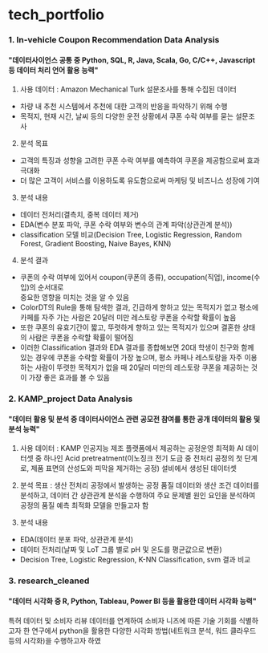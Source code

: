 # tech_portfolio


### 1. In-vehicle Coupon Recommendation Data Analysis

#### "데이터사이언스 공통 중 Python, SQL, R, Java, Scala, Go, C/C++, Javascript 등 데이터 처리 언어 활용 능력"

1) 사용 데이터 : Amazon Mechanical Turk 설문조사를 통해 수집된 데이터
  - 차량 내 추천 시스템에서 추천에 대한 고객의 반응을 파악하기 위해 수행
  - 목적지, 현재 시간, 날씨 등의 다양한 운전 상황에서 쿠폰 수락 여부를 묻는 설문조사

2) 분석 목표
  - 고객의 특징과 성향을 고려한 쿠폰 수락 여부를 예측하여 쿠폰을 제공함으로써 효과 극대화
  - 더 많은 고객이 서비스를 이용하도록 유도함으로써 마케팅 및 비즈니스 성장에 기여

3) 분석 내용
  - 데이터 전처리(결측치, 중복 데이터 제거)
  - EDA(변수 분포 파악, 쿠폰 수락 여부와 변수의 관계 파악(상관관계 분석))
  - classification 모델 비교(Decision Tree, Logistic Regression, Random Forest, Gradient Boosting, Naive Bayes, KNN)

4) 분석 결과
  - 쿠폰의 수락 여부에 있어서 coupon(쿠폰의 종류), occupation(직업), income(수입)의 순서대로  
중요한 영향을 미치는 것을 알 수 있음
  - ColorDT의 Rule을 통해 탐색한 결과, 긴급하게 향하고 있는 목적지가 없고 평소에 카페를 자주 가는 사람은 20달러 미만 레스토랑 쿠폰을 수락할 확률이 높음
  - 또한 쿠폰의 유효기간이 짧고, 뚜렷하게 향하고 있는 목적지가 있으며 결혼한 상태의 사람은 쿠폰을 수락할 확률이 떨어짐
  - 이러한 Classification 결과와 EDA 결과를 종합해보면 20대 학생이 친구와 함께 있는 경우에 쿠폰을 수락할 확률이 가장 높으며, 평소 카페나 레스토랑을 자주 이용하는 사람이 뚜렷한 목적지가 없을 때 20달러 미만의 레스토랑 쿠폰을 제공하는 것이 가장 좋은 효과를 볼 수 있음




### 2. KAMP_project Data Analysis

#### "데이터 활용 및 분석 중 데이터사이언스 관련 공모전 참여를 통한 공개 데이터의 활용 및 분석 능력"

1) 사용 데이터 : KAMP 인공지능 제조 플랫폼에서 제공하는 공정운영 최적화 AI 데이터셋 중 하나인 Acid pretreatment(이노징크 전기 도금 중 전처리 공정의 첫 단계로, 제품 표면의 산성도와 피막을 제거하는 공정) 설비에서 생성된 데이터셋

2) 분석 목표 : 생산 전처리 공정에서 발생하는 공정 품질 데이터와 생산 조건 데이터를 분석하고, 데이터 간 상관관계 분석을 수행하여 주요 문제별 원인 요인을 분석하여 공정의 품질 예측 최적화 모델을 만들고자 함

3) 분석 내용
  - EDA(데이터 분포 파악, 상관관계 분석)
  - 데이터 전처리(날짜 및 LoT 그룹 별로 pH 및 온도를 평균값으로 변환)
  - Decision Tree, Logistic Regression, K-NN Classification, svm 결과 비교




### 3. research_cleaned

#### "데이터 시각화 중 R, Python, Tableau, Power BI 등을 활용한 데이터 시각화 능력"

특허 데이터 및 소비자 리뷰 데이터를 연계하여 소비자 니즈에 따른 기술 기회를 식별하고자 한 연구에서 python을 활용한 다양한 시각화 방법(네트워크 분석, 워드 클라우드 등의 시각화)을 수행하고자 하였
